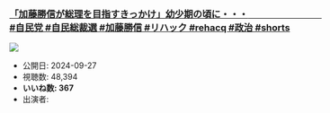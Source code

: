 ### [「加藤勝信が総理を目指すきっかけ」幼少期の頃に・・・　　　　　　　　#自民党 #自民総裁選 #加藤勝信 #リハック #rehacq #政治 #shorts](https://www.youtube.com/watch?v=6VAmDA6C7fM)
[![](https://img.youtube.com/vi/6VAmDA6C7fM/sddefault.jpg)](https://www.youtube.com/watch?v=6VAmDA6C7fM)
-   公開日: 2024-09-27
-   視聴数: 48,394
-   **いいね数: 367**
-   出演者: 
